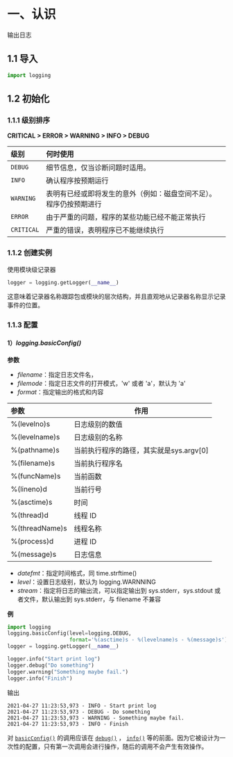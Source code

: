 # 一、认识

输出日志

## 1.1 导入

```python
import logging
```

## 1.2 初始化

### 1.1.1 级别排序

**CRITICAL > ERROR > WARNING > INFO > DEBUG**

| 级别       | 何时使用                                                     |
| :--------- | :----------------------------------------------------------- |
| `DEBUG`    | 细节信息，仅当诊断问题时适用。                               |
| `INFO`     | 确认程序按预期运行                                           |
| `WARNING`  | 表明有已经或即将发生的意外（例如：磁盘空间不足）。程序仍按预期进行 |
| `ERROR`    | 由于严重的问题，程序的某些功能已经不能正常执行               |
| `CRITICAL` | 严重的错误，表明程序已不能继续执行                           |

### 1.1.2 创建实例

使用模块级记录器

```python
logger = logging.getLogger(__name__)
```

这意味着记录器名称跟踪包或模块的层次结构，并且直观地从记录器名称显示记录事件的位置。

### 1.1.3 配置

#### 1）***logging.basicConfig()***

**参数**

- *filename*：指定日志文件名，
- *filemode*：指定日志文件的打开模式，'w' 或者 'a'，默认为 'a'
- *format*：指定输出的格式和内容

| 参数           | 作用                                    |
| :------------- | --------------------------------------- |
| %(levelno)s    | 日志级别的数值                          |
| %(levelname)s  | 日志级别的名称                          |
| %(pathname)s   | 当前执行程序的路径，其实就是sys.argv[0] |
| %(filename)s   | 当前执行程序名                          |
| %(funcName)s   | 当前函数                                |
| %(lineno)d     | 当前行号                                |
| %(asctime)s    | 时间                                    |
| %(thread)d     | 线程 ID                                 |
| %(threadName)s | 线程名称                                |
| %(process)d    | 进程 ID                                 |
| %(message)s    | 日志信息                                |

- *datefmt*：指定时间格式，同 time.strftime()
- *level*：设置日志级别，默认为 logging.WARNNING
- *stream*：指定将日志的输出流，可以指定输出到 sys.stderr，sys.stdout 或者文件，默认输出到 sys.stderr，与 filename 不兼容

**例**

```python
import logging
logging.basicConfig(level=logging.DEBUG,
                    format='%(asctime)s - %(levelname)s - %(message)s')
logger = logging.getLogger(__name__)

logger.info("Start print log")
logger.debug("Do something")
logger.warning("Something maybe fail.")
logger.info("Finish")
```

输出

```shell
2021-04-27 11:23:53,973 - INFO - Start print log
2021-04-27 11:23:53,973 - DEBUG - Do something
2021-04-27 11:23:53,973 - WARNING - Something maybe fail.
2021-04-27 11:23:53,973 - INFO - Finish
```

对 [`basicConfig()`](https://docs.python.org/zh-cn/3/library/logging.html#logging.basicConfig) 的调用应该在 [`debug()`](https://docs.python.org/zh-cn/3/library/logging.html#logging.debug) ， [`info()`](https://docs.python.org/zh-cn/3/library/logging.html#logging.info) 等的前面。因为它被设计为一次性的配置，只有第一次调用会进行操作，随后的调用不会产生有效操作。